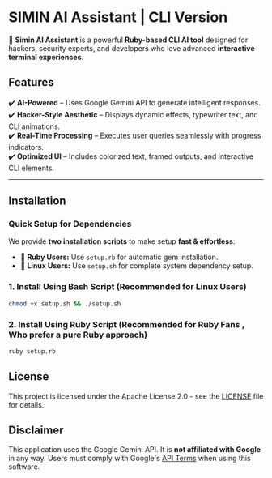 # SIMIN AI Assistant | CLI Version

🚀 **Simin AI Assistant** is a powerful **Ruby-based CLI AI tool** designed for hackers, security experts, and developers who love advanced **interactive terminal experiences**.

## Features

✔️ **AI-Powered** – Uses Google Gemini API to generate intelligent responses.  
✔️ **Hacker-Style Aesthetic** – Displays dynamic effects, typewriter text, and CLI animations.  
✔️ **Real-Time Processing** – Executes user queries seamlessly with progress indicators.  
✔️ **Optimized UI** – Includes colorized text, framed outputs, and interactive CLI elements.

---

## Installation

### **Quick Setup for Dependencies**

We provide **two installation scripts** to make setup **fast & effortless**:

- 💎 **Ruby Users:** Use `setup.rb` for automatic gem installation.
- 🐧 **Linux Users:** Use `setup.sh` for complete system dependency setup.

### **1. Install Using Bash Script (Recommended for Linux Users)**

```sh
chmod +x setup.sh && ./setup.sh
```
### **2. Install Using Ruby Script (Recommended for Ruby Fans , Who prefer a pure Ruby approach)**

```sh
ruby setup.rb
```

## License

This project is licensed under the Apache License 2.0 - see the [LICENSE](https://www.apache.org/licenses/LICENSE-2.0) file for details.

## Disclaimer

This application uses the Google Gemini API. It is **not affiliated with Google** in any way. Users must comply with Google's [API Terms](https://ai.google.dev/gemini-api/terms) when using this software.
